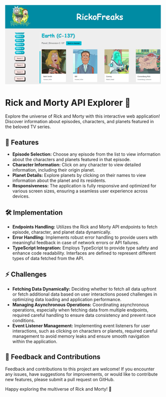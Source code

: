 <div align="left">
  <img src="/img/readme-cover.png" alt="Rick and Morty" width="700">
</div>

# Rick and Morty API Explorer 🚀

Explore the universe of Rick and Morty with this interactive web application! Discover information about episodes, characters, and planets featured in the beloved TV series.

## 🎉 Features

- **Episode Selection:** Choose any episode from the list to view information about the characters and planets featured in that episode.
- **Character Information:** Click on any character to view detailed information, including their origin planet.
- **Planet Details:** Explore planets by clicking on their names to view information about the planet and its residents.
- **Responsiveness:** The application is fully responsive and optimized for various screen sizes, ensuring a seamless user experience across devices.

## 🛠️ Implementation

- **Endpoints Handling:** Utilizes the Rick and Morty API endpoints to fetch episode, character, and planet data dynamically.
- **Error Handling:** Implements robust error handling to provide users with meaningful feedback in case of network errors or API failures.
- **TypeScript Integration:** Employs TypeScript to provide type safety and enhance code readability. Interfaces are defined to represent different types of data fetched from the API.

## ⚡ Challenges

- **Fetching Data Dynamically:** Deciding whether to fetch all data upfront or fetch additional data based on user interactions posed challenges in optimizing data loading and application performance.
- **Managing Asynchronous Operations:** Coordinating asynchronous operations, especially when fetching data from multiple endpoints, required careful handling to ensure data consistency and prevent race conditions.
- **Event Listener Management:** Implementing event listeners for user interactions, such as clicking on characters or planets, required careful management to avoid memory leaks and ensure smooth navigation within the application.

## 📝 Feedback and Contributions

Feedback and contributions to this project are welcome! If you encounter any issues, have suggestions for improvements, or would like to contribute new features, please submit a pull request on GitHub.

Happy exploring the multiverse of Rick and Morty! 🌟